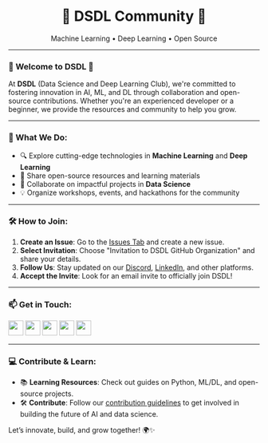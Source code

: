 <h1 align="center">🚀 DSDL Community 🚀</h1>
<p align="center">Machine Learning • Deep Learning • Open Source</p>

---

### 🌟 Welcome to DSDL 🌟

At **DSDL** (Data Science and Deep Learning Club), we're committed to fostering innovation in AI, ML, and DL through collaboration and open-source contributions. Whether you're an experienced developer or a beginner, we provide the resources and community to help you grow.

---

### 🎯 What We Do:
- 🔍 Explore cutting-edge technologies in **Machine Learning** and **Deep Learning**
- 📘 Share open-source resources and learning materials
- 🤝 Collaborate on impactful projects in **Data Science**
- 💡 Organize workshops, events, and hackathons for the community

---

### 🛠️ How to Join:
1. **Create an Issue**: Go to the [Issues Tab](https://github.com/DSDL/support/issues) and create a new issue.
2. **Select Invitation**: Choose "Invitation to DSDL GitHub Organization" and share your details.
3. **Follow Us**: Stay updated on our [Discord](https://discord.com/invite/PSercx8R2X), [LinkedIn](https://www.linkedin.com/company/dsdl-club/), and other platforms.
4. **Accept the Invite**: Look for an email invite to officially join DSDL!

---

### 📫 Get in Touch:
<a href="mailto:dsdl@kiet.edu"><img height="30" src="https://img.shields.io/badge/Email-📧-red?style=for-the-badge"></a>
<a href="https://discord.com/invite/PSercx8R2X"><img height="30" src="https://img.shields.io/badge/Discord-💬-7289DA?style=for-the-badge"></a>
<a href="https://dsdl-website.netlify.app/"><img height="30" src="https://img.shields.io/badge/Website-🌐-brightgreen?style=for-the-badge"></a>
<a href="https://www.linkedin.com/company/dsdl-club/"><img height="30" src="https://img.shields.io/badge/LinkedIn-🔗-blue?style=for-the-badge"></a>
<a href="https://github.com/Data-Science-and-Deep-Learning-Club/"><img height="30" src="https://img.shields.io/badge/Github-🌐-grey?style=for-the-badge"></a>

---

### 💻 Contribute & Learn:
- 📚 **Learning Resources**: Check out guides on Python, ML/DL, and open-source projects.
- 🛠️ **Contribute**: Follow our [contribution guidelines](#) to get involved in building the future of AI and data science.

Let’s innovate, build, and grow together! 🌍✨

